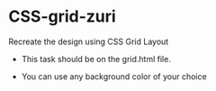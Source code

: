 # CSS-grid-zuri

Recreate the design using CSS Grid Layout  

- This task should be on the grid.html file.

- You can use any background color of your choice
